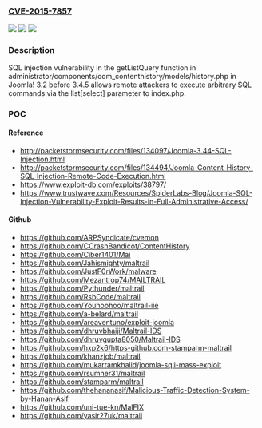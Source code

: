 ### [CVE-2015-7857](https://cve.mitre.org/cgi-bin/cvename.cgi?name=CVE-2015-7857)
![](https://img.shields.io/static/v1?label=Product&message=n%2Fa&color=blue)
![](https://img.shields.io/static/v1?label=Version&message=n%2Fa%20&color=brightgreen)
![](https://img.shields.io/static/v1?label=Vulnerability&message=n%2Fa&color=brightgreen)

### Description

SQL injection vulnerability in the getListQuery function in administrator/components/com_contenthistory/models/history.php in Joomla! 3.2 before 3.4.5 allows remote attackers to execute arbitrary SQL commands via the list[select] parameter to index.php.

### POC

#### Reference
- http://packetstormsecurity.com/files/134097/Joomla-3.44-SQL-Injection.html
- http://packetstormsecurity.com/files/134494/Joomla-Content-History-SQL-Injection-Remote-Code-Execution.html
- https://www.exploit-db.com/exploits/38797/
- https://www.trustwave.com/Resources/SpiderLabs-Blog/Joomla-SQL-Injection-Vulnerability-Exploit-Results-in-Full-Administrative-Access/

#### Github
- https://github.com/ARPSyndicate/cvemon
- https://github.com/CCrashBandicot/ContentHistory
- https://github.com/Ciber1401/Mai
- https://github.com/Jahismighty/maltrail
- https://github.com/JustF0rWork/malware
- https://github.com/Mezantrop74/MAILTRAIL
- https://github.com/Pythunder/maltrail
- https://github.com/RsbCode/maltrail
- https://github.com/Youhoohoo/maltrail-iie
- https://github.com/a-belard/maltrail
- https://github.com/areaventuno/exploit-joomla
- https://github.com/dhruvbhaiji/Maltrail-IDS
- https://github.com/dhruvgupta8050/Maltrail-IDS
- https://github.com/hxp2k6/https-github.com-stamparm-maltrail
- https://github.com/khanzjob/maltrail
- https://github.com/mukarramkhalid/joomla-sqli-mass-exploit
- https://github.com/rsumner31/maltrail
- https://github.com/stamparm/maltrail
- https://github.com/thehananasif/Malicious-Traffic-Detection-System-by-Hanan-Asif
- https://github.com/uni-tue-kn/MalFIX
- https://github.com/yasir27uk/maltrail

